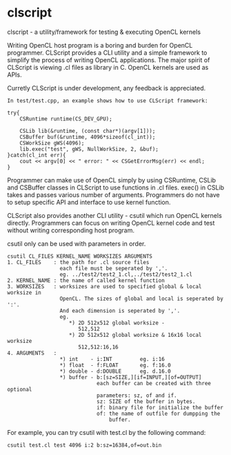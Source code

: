 clscript
========

clscript - a utility/framework for testing &amp; executing OpenCL kernels

Writing OpenCL host program is a boring and burden for OpenCL programmer. 
CLScript provides a CLI utility and a simple framework to simplify the process
of writing OpenCL applications. The major spirit of CLScript is viewing .cl files
as library in C. OpenCL kernels are used as APIs.

Curretly CLScript is under development, any feedback is appreciated.

    In test/test.cpp, an example shows how to use CLScript framework:

    try{
        CSRuntime runtime(CS_DEV_GPU);

        CSLib lib(&runtime, (const char*)(argv[1]));
        CSBuffer buf(&runtime, 4096*sizeof(cl_int));
        CSWorkSize gWS(4096);
        lib.exec("test", gWS, NullWorkSize, 2, &buf);
    }catch(cl_int err){
        cout << argv[0] << " error: " << CSGetErrorMsg(err) << endl;
    }

Programmer can make use of OpenCL simply by using CSRuntime, CSLib and CSBuffer
classes in CLScript to use functions in .cl files. exec() in CSLib takes and 
passes various number of arguments. Programmers do not have to setup specific API
and interface to use kernel function.


CLScript also provides another CLI utility - csutil which run OpenCL kernels 
directly. Programmers can focus on writing OpenCL kernel code and test without 
writing corresponding host program.

csutil only can be used with parameters in order.

    csutil CL_FILES KERNEL_NAME WORKSIZES ARGUMENTS
    1. CL_FILES    : the path for .cl source files
                     each file must be seperated by ','.
                     eg. ../test2/test2_1.cl,../test2/test2_1.cl
    2. KERNEL_NAME : the name of called kernel function
    3. WORKSIZES   : worksizes are used to specified global & local worksize in
                     OpenCL. The sizes of global and local is seperated by ':'. 
                     And each dimension is seperated by ','.
                     eg. 
                        *) 2D 512x512 global worksize -
                           512,512 
                        *) 2D 512x512 global worksize & 16x16 local worksize
                           512,512:16,16 
    4. ARGUMENTS   :
                     *) int    - i:INT         eg. i:16
                     *) float  - f:FLOAT       eg. f:16.0
                     *) double - d:DOUBLE      eg. d.16.0
                     *) buffer - b:[sz=SIZE,][if=INPUT,][of=OUTPUT]
                                 each buffer can be created with three optional 
                                 parameters: sz, of and if.
                                 sz: SIZE of the buffer in bytes.
                                 if: binary file for initialize the buffer
                                 of: the name of outfile for dumpping the 
                                     buffer.

For example, you can try csutil with test.cl by the following command:

    csutil test.cl test 4096 i:2 b:sz=16384,of=out.bin              

